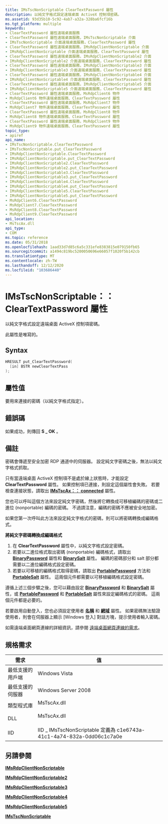 ```yaml
---
title: IMsTscNonScriptable ClearTextPassword 屬性
description: 以純文字格式設定遠端桌面 ActiveX 控制項密碼。
ms.assetid: 93d35b10-5c92-4ab7-a32a-328ba6fcf16b
ms.tgt_platform: multiple
keywords:
- ClearTextPassword 屬性遠端桌面服務
- ClearTextPassword 屬性遠端桌面服務，IMsTscNonScriptable 介面
- IMsTscNonScriptable 介面遠端桌面服務，ClearTextPassword 屬性
- ClearTextPassword 屬性遠端桌面服務，IMsRdpClientNonScriptable 介面
- IMsRdpClientNonScriptable 介面遠端桌面服務，ClearTextPassword 屬性
- ClearTextPassword 屬性遠端桌面服務，IMsRdpClientNonScriptable2 介面
- IMsRdpClientNonScriptable2 介面遠端桌面服務，ClearTextPassword 屬性
- ClearTextPassword 屬性遠端桌面服務，IMsRdpClientNonScriptable3 介面
- IMsRdpClientNonScriptable3 介面遠端桌面服務，ClearTextPassword 屬性
- ClearTextPassword 屬性遠端桌面服務，IMsRdpClientNonScriptable4 介面
- IMsRdpClientNonScriptable4 介面遠端桌面服務，ClearTextPassword 屬性
- ClearTextPassword 屬性遠端桌面服務，IMsRdpClientNonScriptable5 介面
- IMsRdpClientNonScriptable5 介面遠端桌面服務，ClearTextPassword 屬性
- ClearTextPassword 屬性遠端桌面服務，MsRdpClient6 物件
- MsRdpClient6 物件遠端桌面服務、ClearTextPassword 屬性
- ClearTextPassword 屬性遠端桌面服務，MsRdpClient7 物件
- MsRdpClient7 物件遠端桌面服務、ClearTextPassword 屬性
- ClearTextPassword 屬性遠端桌面服務，MsRdpClient8 物件
- MsRdpClient8 物件遠端桌面服務、ClearTextPassword 屬性
- ClearTextPassword 屬性遠端桌面服務，MsRdpClient9 物件
- MsRdpClient9 物件遠端桌面服務、ClearTextPassword 屬性
topic_type:
- apiref
api_name:
- IMsTscNonScriptable.ClearTextPassword
- IMsTscNonScriptable.put_ClearTextPassword
- IMsRdpClientNonScriptable.ClearTextPassword
- IMsRdpClientNonScriptable.put_ClearTextPassword
- IMsRdpClientNonScriptable2.ClearTextPassword
- IMsRdpClientNonScriptable2.put_ClearTextPassword
- IMsRdpClientNonScriptable3.ClearTextPassword
- IMsRdpClientNonScriptable3.put_ClearTextPassword
- IMsRdpClientNonScriptable4.ClearTextPassword
- IMsRdpClientNonScriptable4.put_ClearTextPassword
- IMsRdpClientNonScriptable5.ClearTextPassword
- IMsRdpClientNonScriptable5.put_ClearTextPassword
- MsRdpClient6.ClearTextPassword
- MsRdpClient7.ClearTextPassword
- MsRdpClient8.ClearTextPassword
- MsRdpClient9.ClearTextPassword
api_location:
- MsTscAx.dll
api_type:
- COM
ms.topic: reference
ms.date: 05/31/2018
ms.openlocfilehash: 1aad33d7d85c6a5c331efe8383815e079150fb65
ms.sourcegitcommit: a1494c819bc5200050696e66057f1020f5b142cb
ms.translationtype: MT
ms.contentlocale: zh-TW
ms.lasthandoff: 12/12/2020
ms.locfileid: "103686440"
---
```

# <a name="imstscnonscriptablecleartextpassword-property"></a>IMsTscNonScriptable：： ClearTextPassword 屬性

以純文字格式設定遠端桌面 ActiveX 控制項密碼。

此屬性是唯寫的。

## <a name="syntax"></a>Syntax


```C++
HRESULT put_ClearTextPassword(
  [in] BSTR newClearTextPass
);
```



## <a name="property-value"></a>屬性值

要用來連接的密碼（以純文字格式指定）。

## <a name="error-codes"></a>錯誤碼

如果成功，則傳回 **S \_ OK** 。

## <a name="remarks"></a>備註

密碼會傳遞至安全加密 RDP 通道中的伺服器。 設定純文字密碼之後，無法以純文字格式抓取。

只有當遠端桌面 ActiveX 控制項不是處於線上狀態時，才能設定 **ClearTextPassword** 屬性。 如果控制項已連接，則設定這個屬性會失敗。 若要檢查連接狀態，請取出 [**IMsTscAx：： connected**](imstscax-connected.md) 屬性。

您也可以呼叫這個方法來設定純文字密碼，然後將它轉換成可移植編碼的密碼或二進位 (nonportable) 編碼的密碼。 不過請注意，編碼的密碼不應被安全地加密。

如果您第一次呼叫此方法來設定純文字格式的密碼，則可以將密碼轉換成編碼格式。

**將純文字密碼轉換成編碼格式**

1.  在 **ClearTextPassword** 屬性中，以純文字格式設定密碼。
2.  若要以二進位格式取出密碼 (nonportable) 編碼格式，請取出 [**BinaryPassword**](imstscnonscriptable-binarypassword.md) 屬性和 [**BinarySalt**](imstscnonscriptable-binarysalt.md) 屬性。 編碼的密碼部分和 salt 部分都需要以二進位編碼格式設定密碼。
3.  若要以可移植的編碼格式取得密碼，請取出 [**PortablePassword**](imstscnonscriptable-portablepassword.md) 方法和 [**PortableSalt**](imstscnonscriptable-portablesalt.md) 屬性。 這兩個元件都需要以可移植編碼格式設定密碼。

遵循上述三個步驟之後，您可以藉由設定 [**BinaryPassword**](imstscnonscriptable-binarypassword.md) 和 [**BinarySalt**](imstscnonscriptable-binarysalt.md) 屬性，或 [**PortablePassword**](imstscnonscriptable-portablepassword.md) 和 [**PortableSalt**](imstscnonscriptable-portablesalt.md) 屬性來設定編碼格式的密碼。 這兩個元件都是必要的。

若要啟用自動登入，您也必須設定使用者 [**名稱**](imstscax-username.md) 和 [**網域**](imstscax-domain.md) 屬性。 如果密碼無法驗證使用者，則會在伺服器上顯示 [Windows 登入] 對話方塊，提示使用者輸入密碼。

如需遠端桌面網頁連線的詳細資訊，請參閱 [遠端桌面網頁連線的需求](requirements-for-remote-desktop-web-connection.md)。

## <a name="requirements"></a>規格需求



| 需求 | 值 |
|-------------------------------------|----------------------------------------------------------------------------------------|
| 最低支援的用戶端<br/> | Windows Vista<br/>                                                               |
| 最低支援的伺服器<br/> | Windows Server 2008<br/>                                                         |
| 類型程式庫<br/>             | <dl> <dt>MsTscAx.dll</dt> </dl> |
| DLL<br/>                      | <dl> <dt>MsTscAx.dll</dt> </dl> |
| IID<br/>                      | IID \_ IMsTscNonScriptable 定義為 c1e6743a-41c1-4a74-832a-0dd06c1c7a0e<br/> |



## <a name="see-also"></a>另請參閱

<dl> <dt>

[**IMsRdpClientNonScriptable**](imsrdpclientnonscriptable-interface.md)
</dt> <dt>

[**IMsRdpClientNonScriptable2**](imsrdpclientnonscriptable2.md)
</dt> <dt>

[**IMsRdpClientNonScriptable3**](imsrdpclientnonscriptable3.md)
</dt> <dt>

[**IMsRdpClientNonScriptable4**](imsrdpclientnonscriptable4.md)
</dt> <dt>

[**IMsRdpClientNonScriptable5**](imsrdpclientnonscriptable5.md)
</dt> <dt>

[**IMsTscNonScriptable**](imstscnonscriptable-interface.md)
</dt> </dl>

 

 





